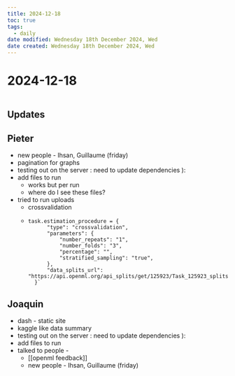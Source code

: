 ```yaml
---
title: 2024-12-18
toc: true
tags:
  - daily
date modified: Wednesday 18th December 2024, Wed
date created: Wednesday 18th December 2024, Wed
---
```


# 2024-12-18
```toc
```
## Updates
## Pieter
- new people - Ihsan, Guillaume (friday)
- pagination for graphs
- testing out on the server : need to update dependencies ):
- add files to run
	- works but per run 
	- where do I see these files?
- tried to run uploads
	- crossvalidation
	- ````task = openml.tasks.get_task(59)
	  task.estimation_procedure = {
		    "type": "crossvalidation",
		    "parameters": {
		        "number_repeats": "1",
		        "number_folds": "3",
		        "percentage": "",
		        "stratified_sampling": "true",
		    },
		    "data_splits_url": "https://api.openml.org/api_splits/get/125923/Task_125923_splits.arff",
		}`
## Joaquin
- dash - static site
- kaggle like data summary
- testing out on the server : need to update dependencies ):
- add files to run
- talked to people - 
	- [[openml feedback]]
	- new people - Ihsan, Guillaume (friday)